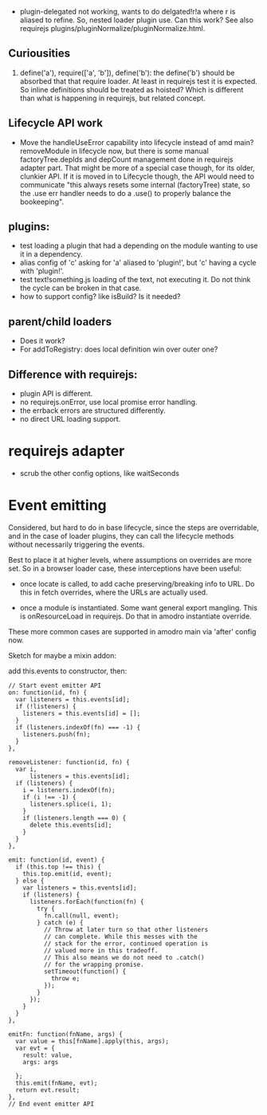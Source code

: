 * plugin-delegated not working, wants to do delgated!r!a where r is aliased to refine. So, nested loader plugin use. Can this work? See also requirejs plugins/pluginNormalize/pluginNormalize.html.

## Curiousities

1) define('a'), require(['a', 'b']), define('b'): the define('b') should be absorbed that that require loader. At least in requirejs test it is expected. So inline definitions should be treated as hoisted? Which is different than what is happening in requirejs, but related concept.

## Lifecycle API work

* Move the handleUseError capability into lifecycle instead of amd main? removeModule in lifecycle now, but there is some manual factoryTree.depIds and depCount management done in requirejs adapter part. That might be more of a special case though, for its older, clunkier API. If it is moved in to Lifecycle though, the API would need to communicate "this always resets some internal (factoryTree) state, so the .use err handler needs to do a .use() to properly balance the bookeeping".

## plugins:

* test loading a plugin that had a depending on the module wanting to use it in a dependency.
* alias config of 'c' asking for 'a' aliased to 'plugin!', but 'c' having a cycle with 'plugin!'.
* test text!something.js loading of the text, not executing it.
  Do not think the cycle can be broken in that case.
* how to support config? like isBuild? Is it needed?

## parent/child loaders

* Does it work?
* For addToRegistry: does local definition win over outer one?

## Difference with requirejs:

* plugin API is different.
* no requirejs.onError, use local promise error handling.
* the errback errors are structured differently.
* no direct URL loading support.

# requirejs adapter

* scrub the other config options, like waitSeconds

# Event emitting

Considered, but hard to do in base lifecycle, since the steps are overridable,
and in the case of loader plugins, they can call the lifecycle methods without
necessarily triggering the events.

Best to place it at higher levels, where assumptions on overrides are more set.
So in a browser loader case, these interceptions have been useful:

* once locate is called, to add cache preserving/breaking info to URL.
  Do this in fetch overrides, where the URLs are actually used.

* once a module is instantiated. Some want general export mangling.
  This is onResourceLoad in requirejs. Do that in amodro instantiate override.

These more common cases are supported in amodro main via 'after' config now.


Sketch for maybe a mixin addon:

add this.events to constructor, then:

    // Start event emitter API
    on: function(id, fn) {
      var listeners = this.events[id];
      if (!listeners) {
        listeners = this.events[id] = [];
      }
      if (listeners.indexOf(fn) === -1) {
        listeners.push(fn);
      }
    },

    removeListener: function(id, fn) {
      var i,
          listeners = this.events[id];
      if (listeners) {
        i = listeners.indexOf(fn);
        if (i !== -1) {
          listeners.splice(i, 1);
        }
        if (listeners.length === 0) {
          delete this.events[id];
        }
      }
    },

    emit: function(id, event) {
      if (this.top !== this) {
        this.top.emit(id, event);
      } else {
        var listeners = this.events[id];
        if (listeners) {
          listeners.forEach(function(fn) {
            try {
              fn.call(null, event);
            } catch (e) {
              // Throw at later turn so that other listeners
              // can complete. While this messes with the
              // stack for the error, continued operation is
              // valued more in this tradeoff.
              // This also means we do not need to .catch()
              // for the wrapping promise.
              setTimeout(function() {
                throw e;
              });
            }
          });
        }
      }
    },

    emitFn: function(fnName, args) {
      var value = this[fnName].apply(this, args);
      var evt = {
        result: value,
        args: args

      };
      this.emit(fnName, evt);
      return evt.result;
    },
    // End event emitter API

